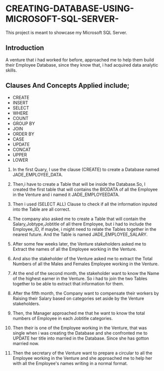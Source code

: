 # CREATING-DATABASE-USING-MICROSOFT-SQL-SERVER-
This project is meant to showcase my Microsoft SQL Server.

## Introduction
A venture that i had worked for before, approached me to help them build their Employee Database, since they know that, i had acquired data analytic skills.

## Clauses And Concepts Applied include;

- CREATE
- INSERT 
- SELECT
- WHERE
- COUNT
- GROUP BY
- JOIN
- ORDER BY
- CASE
- UPDATE
- CONCAT
- UPPER
- LOWER
  

1. In the first Quary, I use the clause (CREATE) to create a Database named JADE_EMPLOYEE_DATA.

2. Then,i have to create a Table that will be inside the Database.So, I created the first table that will contains the BIODATA of all the Employee in the Venture and i named it JADE_EMPLOYEEDATA.

3. Then i used (SELECT ALL) Clause to check if all the information inputed into the Table are all correct.

4. The company also asked me to create a Table that will contain the Salary,Jobtype,Jobtitle of all there Employee, but i had to include the  Employee_ID, if maybe, i might need to relate the Tables together in the nearest future. And the Table is named JADE_EMPLOYEE_SALARY.

5. After some few weeks later, the Venture stakeholders asked me to Extract the names of all the Employee working in the Venture.

6. And also the stakeholder of the Venture asked me to extract the Total Numbers of all the Males and Females Employee working in the Venture.

7. At the end of the second month, the stakeholder want to know the Name of the highest earner in the Venture. So i had to join the two Tables together to be able to extract that information for them.

8. After the fifth month, the Company want to compensate their workers by Raising their Salary based on categories set aside by the Venture stakeholders.

9. Then, the Manager approached me that he want to know the total numbers of Employee in each Jobtitle categories.

10. Then their is one of the Employee working in the Venture, that was single when i was creating the Database and she confronted me to UPDATE her title into married in the Database. Since she has gotton married now.

11. Then the secretary of the Venture want to prepare a circular to all the Employee working in the Venture and she approached me to help her with all the Employee's names writing in a normal format.     
